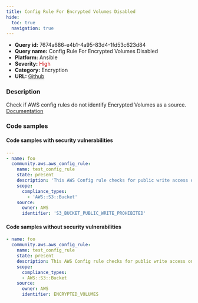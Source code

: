 ```yaml
---
title: Config Rule For Encrypted Volumes Disabled
hide:
  toc: true
  navigation: true
---
```


<style>
  .highlight .hll {
    background-color: #ff171742;
  }
  .md-content {
    max-width: 1100px;
    margin: 0 auto;
  }
</style>

-   **Query id:** 7674a686-e4b1-4a95-83d4-1fd53c623d84
-   **Query name:** Config Rule For Encrypted Volumes Disabled
-   **Platform:** Ansible
-   **Severity:** <span style="color:#C00">High</span>
-   **Category:** Encryption
-   **URL:** [Github](https://github.com/Checkmarx/kics/tree/master/assets/queries/ansible/aws/config_rule_for_encrypted_volumes_is_disabled)

### Description
Check if AWS config rules do not identify Encrypted Volumes as a source.<br>
[Documentation](https://docs.ansible.com/ansible/latest/collections/community/aws/aws_config_rule_module.html#parameter-source/identifier)

### Code samples
#### Code samples with security vulnerabilities
```yaml title="Positive test num. 1 - yaml file" hl_lines="2"
---
- name: foo
  community.aws.aws_config_rule:
    name: test_config_rule
    state: present
    description: 'This AWS Config rule checks for public write access on S3 buckets'
    scope:
      compliance_types:
        - 'AWS::S3::Bucket'
    source:
      owner: AWS
      identifier: 'S3_BUCKET_PUBLIC_WRITE_PROHIBITED'

```


#### Code samples without security vulnerabilities
```yaml title="Negative test num. 1 - yaml file"
- name: foo
  community.aws.aws_config_rule:
    name: test_config_rule
    state: present
    description: This AWS Config rule checks for public write access on S3 buckets
    scope:
      compliance_types:
      - AWS::S3::Bucket
    source:
      owner: AWS
      identifier: ENCRYPTED_VOLUMES

```
